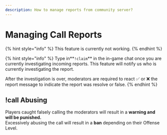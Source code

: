 ```yaml
---
description: How to manage reports from community server?
---
```


# Managing Call Reports

{% hint style="info" %}
This feature is currently not working.
{% endhint %}



{% hint style="info" %}
 Type in**`!claim`** in the in-game chat once you are currently investigating incoming reports. This feature will notify us who is currently investigating the report.

After the investigation is over, moderators are required to react ✅ or ❌  the report message to indicate the report was resolve or false.
{% endhint %}

## !call Abusing

Players caught falsely calling the moderators will result in a **warning and will be punished.**  
Excessively abusing the call will result in a **ban** depending on their Offense Level.

  




